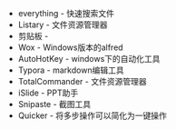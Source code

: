 * everything - 快速搜索文件
* Listary - 文件资源管理器
* 剪贴板 - 
* Wox - Windows版本的alfred
* AutoHotKey - windows下的自动化工具
* Typora - markdown编辑工具
* TotalCommander - 文件资源管理器
* iSlide - PPT助手
* Snipaste -  截图工具
* Quicker - 将多步操作可以简化为一键操作